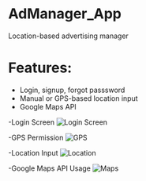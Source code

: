 # AdManager_App
Location-based advertising manager

# Features:
- Login, signup, forgot passsword
- Manual or GPS-based location input
- Google Maps API

-Login Screen
![Login Screen](http://zekiesenalp.com/admanager/5.jpg)

-GPS Permission
![GPS](http://zekiesenalp.com/admanager/1.jpg)

-Location Input
![Location](http://zekiesenalp.com/admanager/3.jpg)

-Google Maps API Usage
![Maps](http://zekiesenalp.com/admanager/2.jpg)



